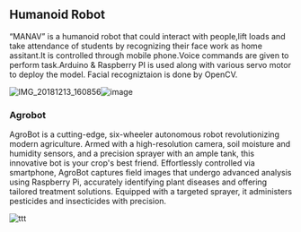## Humanoid Robot 
“MANAV”  is a humanoid robot that  could interact with people,lift loads and take attendance of students by recognizing their 
face  work as home assitant.It is controlled through mobile phone.Voice commands are given to perform task.Arduino & Raspberry PI is used along with various servo motor to deploy the model. Facial recogniztaion is done by OpenCV.


![IMG_20181213_160856](https://user-images.githubusercontent.com/22542035/94371412-12b9b200-0116-11eb-9b1a-3b51933c4705.jpg)![image](https://user-images.githubusercontent.com/22542035/94371212-9ecada00-0114-11eb-911e-91d6efbd5bc4.png)

### Agrobot
AgroBot is a cutting-edge, six-wheeler autonomous robot revolutionizing modern agriculture. Armed with a high-resolution camera, soil moisture and humidity sensors, and a precision sprayer with an ample tank, this innovative bot is your crop's best friend. Effortlessly controlled via smartphone, AgroBot captures field images that undergo advanced analysis using Raspberry Pi, accurately identifying plant diseases and offering tailored treatment solutions. Equipped with a targeted sprayer, it administers pesticides and insecticides with precision. 

![ttt](https://github.com/techylax/manav_agrobot/assets/22542035/22e2f1f4-a886-41fc-bb2f-f4b862214548)
